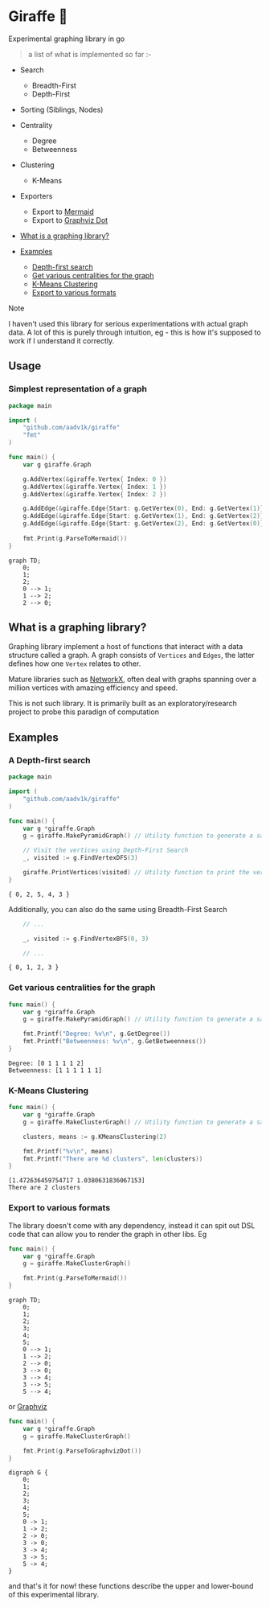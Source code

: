 # Giraffe 🦒 

Experimental graphing library in go

> a list of what is implemented so far :-

- Search
    - Breadth-First
    - Depth-First
- Sorting (Siblings, Nodes)
- Centrality
    - Degree
    - Betweenness
- Clustering
    - K-Means
- Exporters
    - Export to [Mermaid](https://mermaid.js.org/)
    - Export to [Graphviz Dot](https://graphviz.org)

- [What is a graphing library?](#What-is-a-graphing-library?)
- [Examples](#examples)
  - [Depth-first search](#A-Depth-first-search)
  - [Get various centralities for the graph](#Get-various-centralities-for-the-graph)
  - [K-Means Clustering](#k-means-clustering)
  - [Export to various formats](#export-to-various-formats)
    
> [!NOTE]
> I haven't used this library for serious experimentations with actual graph data. A lot of this is
> purely through intuition, eg - this is how it's supposed to work if I understand it correctly.

## Usage

### Simplest representation of a graph

```go
package main 

import (
    "github.com/aadv1k/giraffe"
    "fmt"
)

func main() {
    var g giraffe.Graph

    g.AddVertex(&giraffe.Vertex{ Index: 0 })
    g.AddVertex(&giraffe.Vertex{ Index: 1 })
    g.AddVertex(&giraffe.Vertex{ Index: 2 })

    g.AddEdge(&giraffe.Edge{Start: g.GetVertex(0), End: g.GetVertex(1)})
    g.AddEdge(&giraffe.Edge{Start: g.GetVertex(1), End: g.GetVertex(2)})
    g.AddEdge(&giraffe.Edge{Start: g.GetVertex(2), End: g.GetVertex(0)})
    
    fmt.Print(g.ParseToMermaid())
}
```

```mermaid
graph TD;
    0;
    1;
    2;
    0 --> 1;
    1 --> 2;
    2 --> 0;
```

## What is a graphing library?

Graphing library implement a host of functions that interact with a data structure called a graph. A
graph consists of `Vertices` and `Edges`, the latter defines how one `Vertex` relates to other. 

Mature libraries such as [NetworkX](https://networkx.org/), often deal with graphs spanning over a
million vertices with amazing efficiency and speed.

This is not such library. It is primarily built as an exploratory/research project to probe this
paradign of computation

## Examples

### A Depth-first search 

```go
package main

import (
	"github.com/aadv1k/giraffe"
)

func main() {
	var g *giraffe.Graph
	g = giraffe.MakePyramidGraph() // Utility function to generate a sample graph

	// Visit the vertices using Depth-First Search
	_, visited := g.FindVertexDFS(3)

	giraffe.PrintVertices(visited) // Utility function to print the vertex array
}
```

```
{ 0, 2, 5, 4, 3 }
```

Additionally, you can also do the same using Breadth-First Search

```go
    // ... 

    _, visited := g.FindVertexBFS(0, 3)

    // ...
```

```
{ 0, 1, 2, 3 }
```

### Get various centralities for the graph

```go
func main() {
	var g *giraffe.Graph
	g = giraffe.MakePyramidGraph() // Utility function to generate a sample graph

	fmt.Printf("Degree: %v\n", g.GetDegree())
	fmt.Printf("Betweenness: %v\n", g.GetBetweenness())
}
```

```
Degree: [0 1 1 1 1 2]
Betweenness: [1 1 1 1 1 1]
```

### K-Means Clustering

```go
func main() {
	var g *giraffe.Graph
	g = giraffe.MakeClusterGraph() // Utility function to generate a sample graph

	clusters, means := g.KMeansClustering(2)

	fmt.Printf("%v\n", means)
	fmt.Printf("There are %d clusters", len(clusters))
}
```

```
[1.472636459754717 1.0380631836067153]
There are 2 clusters
```


### Export to various formats

The library doesn't come with any dependency, instead it can spit out DSL code that can allow you to
render the graph in other libs. Eg

```go
func main() {
	var g *giraffe.Graph
	g = giraffe.MakeClusterGraph()

	fmt.Print(g.ParseToMermaid())
}
```

```mermaid
graph TD;
    0;
    1;
    2;
    3;
    4;
    5;
    0 --> 1;
    1 --> 2;
    2 --> 0;
    3 --> 0;
    3 --> 4;
    3 --> 5;
    5 --> 4;
```

or [Graphviz](https://graphviz.org)

```go
func main() {
	var g *giraffe.Graph
	g = giraffe.MakeClusterGraph()

	fmt.Print(g.ParseToGraphvizDot())
}
```
```
digraph G {
    0;
    1;
    2;
    3;
    4;
    5;
    0 -> 1;
    1 -> 2;
    2 -> 0;
    3 -> 0;
    3 -> 4;
    3 -> 5;
    5 -> 4;
}
```


and that's it for now! these functions describe the upper and lower-bound of this experimental
library.
